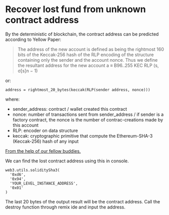 # Recover lost fund from unknown contract address

By the deterministic of blockchain, the contract address can be predicted according to Yellow Paper:

>The address of the new account is defined as being the rightmost 160 bits of the Keccak-256 hash of the RLP encoding of the structure containing only the sender and the account nonce. Thus we define the resultant address for the new account a ≡ B96..255 KEC RLP (s, σ[s]n − 1)

or: 
```
address = rightmost_20_bytes(keccak(RLP(sender address, nonce)))
```

where:
* sender_address: contract / wallet created this contract
* nonce: number of transactions sent from sender_address / if sender is a factory contract, the nonce is the number of contrac-creations made by this account
* RLP: encoder on data structure
* keccak: cryptographic primitive that compute the Ethereum-SHA-3 (Keccak-256) hash of any input

[From the help of our fellow buddies.](https://ethereum.stackexchange.com/questions/760/how-is-the-address-of-an-ethereum-contract-computed/761#761)

We can find the lost contract address using this in console.
```
web3.utils.soliditySha3(
  '0xd6',
  '0x94',
  'YOUR_LEVEL_INSTANCE_ADDRESS',
  '0x01'
)
```
The last 20 bytes of the output result will be the contract address. Call the destroy function through remix ide and input the address.
